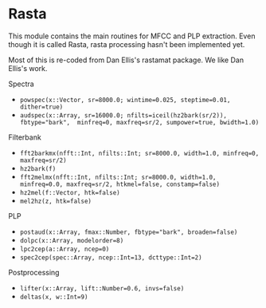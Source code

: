 Rasta
=====

This module contains the main routines for MFCC and PLP extraction.  Even though it is called Rasta, rasta processing hasn't been implemented yet. 

Most of this is re-coded from Dan Ellis's rastamat package.  We like Dan Ellis's work.  

Spectra
 - `powspec(x::Vector, sr=8000.0; wintime=0.025, steptime=0.01, dither=true)`
 - `audspec(x::Array, sr=16000.0; nfilts=iceil(hz2bark(sr/2)), fbtype="bark", 
                 minfreq=0, maxfreq=sr/2, sumpower=true, bwidth=1.0)`

Filterbank
 - `fft2barkmx(nfft::Int, nfilts::Int; sr=8000.0, width=1.0, minfreq=0, maxfreq=sr/2)`
 - `hz2bark(f)`
 - `fft2melmx(nfft::Int, nfilts::Int; sr=8000.0, width=1.0, minfreq=0.0, maxfreq=sr/2, htkmel=false, constamp=false)`
 - `hz2mel(f::Vector, htk=false)`
 - `mel2hz(z, htk=false)`

PLP
 - `postaud(x::Array, fmax::Number, fbtype="bark", broaden=false)`
 - `dolpc(x::Array, modelorder=8)`
 - `lpc2cep(a::Array, ncep=0)`
 - `spec2cep(spec::Array, ncep::Int=13, dcttype::Int=2)`

Postprocessing
 - `lifter(x::Array, lift::Number=0.6, invs=false)`
 - `deltas(x, w::Int=9)`

